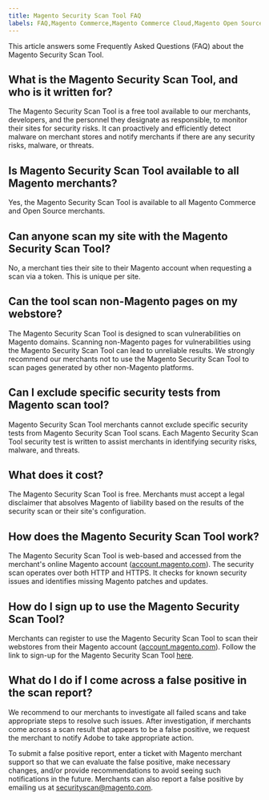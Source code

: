 ```yaml
---
title: Magento Security Scan Tool FAQ
labels: FAQ,Magento Commerce,Magento Commerce Cloud,Magento Open Source,Magento Security Scan Tool,malware,security,store,threats
---
```


This article answers some Frequently Asked Questions (FAQ) about the Magento Security Scan Tool.

## What is the Magento Security Scan Tool, and who is it written for?

The Magento Security Scan Tool is a free tool available to our merchants, developers, and the personnel they designate as responsible, to monitor their sites for security risks. It can proactively and efficiently detect malware on merchant stores and notify merchants if there are any security risks, malware, or threats.

## Is Magento Security Scan Tool available to all Magento merchants?

Yes, the Magento Security Scan Tool is available to all Magento Commerce and Open Source merchants.

## Can anyone scan my site with the Magento Security Scan Tool?

No, a merchant ties their site to their Magento account when requesting a scan via a token. This is unique per site.

## Can the tool scan non-Magento pages on my webstore?

The Magento Security Scan Tool is designed to scan vulnerabilities on Magento domains. Scanning non-Magento pages for vulnerabilities using the Magento Security Scan Tool can lead to unreliable results. We strongly recommend our merchants not to use the Magento Security Scan Tool to scan pages generated by other non-Magento platforms.

## Can I exclude specific security tests from Magento scan tool?

Magento Security Scan Tool merchants cannot exclude specific security tests from Magento Security Scan Tool scans. Each Magento Security Scan Tool security test is written to assist merchants in identifying security risks, malware, and threats.

## What does it cost?

The Magento Security Scan Tool is free. Merchants must accept a legal disclaimer that absolves Magento of liability based on the results of the security scan or their site's configuration.

## How does the Magento Security Scan Tool work?

The Magento Security Scan Tool is web-based and accessed from the merchant's online Magento account ([account.magento.com](http://account.magento.com/)). The security scan operates over both HTTP and HTTPS. It checks for known security issues and identifies missing Magento patches and updates.

## How do I sign up to use the Magento Security Scan Tool?

Merchants can register to use the Magento Security Scan Tool to scan their webstores from their Magento account ([account.magento.com](http://account.magento.com/)). Follow the link to sign-up for the Magento Security Scan Tool <u>[here](https://account.magento.com/scanner/dashboard/?_ga=2.83981338.267715797.1615821601-2099431409.1611073686)</u>.

## What do I do if I come across a false positive in the scan report?

We recommend to our merchants to investigate all failed scans and take appropriate steps to resolve such issues. After investigation, if merchants come across a scan result that appears to be a false positive, we request the merchant to notify Adobe to take appropriate action.

To submit a false positive report, enter a ticket with Magento merchant support so that we can evaluate the false positive, make necessary changes, and/or provide recommendations to avoid seeing such notifications in the future. Merchants can also report a false positive by emailing us at <u>[securityscan@magento.com](mailto:securityscan@magento.com)</u>.
